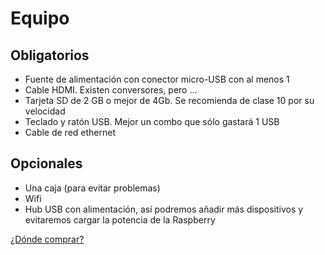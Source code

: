 # Equipo

## Obligatorios

* Fuente de alimentación con conector micro-USB con al menos 1 
* Cable HDMI. Existen conversores, pero ...
* Tarjeta SD de 2 GB  o mejor de 4Gb. Se recomienda de clase 10 por su velocidad
* Teclado y ratón USB. Mejor un combo que sólo gastará 1 USB
* Cable de red ethernet

## Opcionales

* Una caja (para evitar problemas)
* Wifi
* Hub USB con alimentación, así podremos añadir más dispositivos y evitaremos cargar la potencia de la Raspberry

[¿Dónde comprar?](./dondeyquecompar.md)